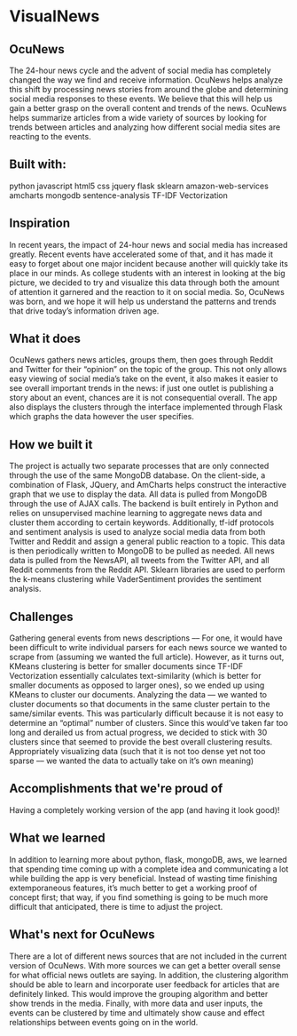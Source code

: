 # VisualNews

## OcuNews
The 24-hour news cycle and the advent of social media has completely changed the way we find and receive information. OcuNews helps analyze this shift by processing news stories from around the globe and determining social media responses to these events. We believe that this will help us gain a better grasp on the overall content and trends of the news.
OcuNews helps summarize articles from a wide variety of sources by looking for trends between articles and analyzing how different social media sites are reacting to the events.

## Built with:
python javascript html5 css jquery flask sklearn amazon-web-services amcharts mongodb sentence-analysis TF-IDF Vectorization

## Inspiration
In recent years, the impact of 24-hour news and social media has increased greatly. Recent events have accelerated some of that, and it has made it easy to forget about one major incident because another will quickly take its place in our minds. As college students with an interest in looking at the big picture, we decided to try and visualize this data through both the amount of attention it garnered and the reaction to it on social media. So, OcuNews was born, and we hope it will help us understand the patterns and trends that drive today’s information driven age.
## What it does
OcuNews gathers news articles, groups them, then goes through Reddit and Twitter for their “opinion” on the topic of the group. This not only allows easy viewing of social media’s take on the event, it also makes it easier to see overall important trends in the news: if just one outlet is publishing a story about an event, chances are it is not consequential overall. The app also displays the clusters through the interface implemented through Flask which graphs the data however the user specifies. 
## How we built it
The project is actually two separate processes that are only connected through the use of the same MongoDB database. On the client-side, a combination of Flask, JQuery, and AmCharts helps construct the interactive graph that we use to display the data. All data is pulled from MongoDB through the use of AJAX calls.
The backend is built entirely in Python and relies on unsupervised machine learning to aggregate news data and cluster them according to certain keywords. Additionally, tf-idf protocols and sentiment analysis is used to analyze social media data from both Twitter and Reddit and assign a general public reaction to a topic. This data is then periodically written to MongoDB to be pulled as needed.
All news data is pulled from the NewsAPI, all tweets from the Twitter API, and all Reddit comments from the Reddit API. Sklearn libraries are used to perform the k-means clustering while VaderSentiment provides the sentiment analysis.
## Challenges
Gathering general events from news descriptions –– For one, it would have been difficult to write individual parsers for each news source we wanted to scrape from (assuming we wanted the full article). However, as it turns out, KMeans clustering is better for smaller documents since TF-IDF Vectorization essentially calculates text-similarity (which is better for smaller documents as opposed to larger ones), so we ended up using KMeans to cluster our documents.
Analyzing the data –– we wanted to cluster documents so that documents in the same cluster pertain to the same/similar events. This was particularly difficult because it is not easy to determine an “optimal” number of clusters. Since this would’ve taken far too long and derailed us from actual progress, we decided to stick with 30 clusters since that seemed to provide the best overall clustering results.
Appropriately visualizing data (such that it is not too dense yet not too sparse –– we wanted the data to actually take on it’s own meaning)
## Accomplishments that we're proud of
Having a completely working version of the app (and having it look good)! 
## What we learned
In addition to learning more about python, flask, mongoDB, aws, we learned that spending time coming up with a complete idea and communicating a lot while building the app is very beneficial. Instead of wasting time finishing extemporaneous features, it’s much better to get a working proof of concept first; that way, if you find something is going to be much more difficult that anticipated, there is time to adjust the project.
## What's next for OcuNews
There are a lot of different news sources that are not included in the current version of OcuNews. With more sources we can get a better overall sense for what official news outlets are saying. In addition, the clustering algorithm should be able to learn and incorporate user feedback for articles that are definitely linked. This would improve the grouping algorithm and better show trends in the media. Finally, with more data and user inputs, the events can be clustered by time and ultimately show cause and effect relationships between events going on in the world.
